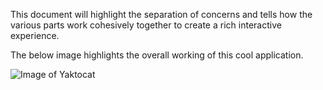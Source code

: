This document will highlight the separation of concerns and tells how the various parts work cohesively together to create a rich interactive experience.

The below image highlights the overall working of this cool application.


![Image of Yaktocat](https://octodex.github.com/images/yaktocat.png)